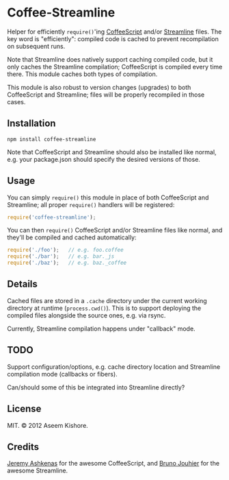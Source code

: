 # Coffee-Streamline

Helper for efficiently `require()`'ing [CoffeeScript][] and/or [Streamline][]
files. The key word is "efficiently": compiled code is cached to prevent
recompilation on subsequent runs.

[coffeescript]: http://coffeescript.org/
[streamline]: https://github.com/Sage/streamlinejs

Note that Streamline does natively support caching compiled code, but it only
caches the Streamline compilation; CoffeeScript is compiled every time there.
This module caches both types of compilation.

This module is also robust to version changes (upgrades) to both CoffeeScript
and Streamline; files will be properly recompiled in those cases.

## Installation

```
npm install coffee-streamline
```

Note that CoffeeScript and Streamline should also be installed like normal,
e.g. your package.json should specify the desired versions of those.

## Usage

You can simply `require()` this module in place of both CoffeeScript and
Streamline; all proper `require()` handlers will be registered:

```js
require('coffee-streamline');
```

You can then `require()` CoffeeScript and/or Streamline files like normal, and
they'll be compiled and cached automatically:

```js
require('./foo');   // e.g. foo.coffee
require('./bar');   // e.g. bar._js
require('./baz');   // e.g. baz._coffee
```

## Details

Cached files are stored in a `.cache` directory under the current working
directory at runtime (`process.cwd()`). This is to support deploying the
compiled files alongside the source ones, e.g. via rsync.

Currently, Streamline compilation happens under "callback" mode.

## TODO

Support configuration/options, e.g. cache directory location and Streamline
compilation mode (callbacks or fibers).

Can/should some of this be integrated into Streamline directly?

## License

MIT. &copy; 2012 Aseem Kishore.

## Credits

[Jeremy Ashkenas](https://github.com/jashkenas) for the awesome CoffeeScript,
and [Bruno Jouhier](https://github.com/bjouhier) for the awesome Streamline.
